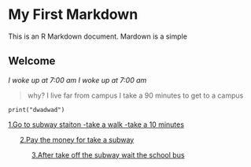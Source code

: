 # My First Markdown
This is an R Markdown document. Mardown is a simple 

## Welcome

*I woke up at 7:00 am*
_I woke up at 7:00 am_
>why? I live far from campus I take a 90 minutes to get to a campus

```
print("dwadwad")

```
<u>1.Go to subway staiton
-take a walk 
-take a 10 minutes
<ul>2.Pay the money for take a subway
<ol>3.After take off the subway wait the school bus
  
